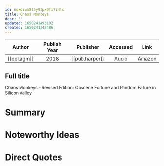 ```yaml
---
id: nqkdiwm8t5y93px0fi7i4tx
title: Chaos Monkeys
desc: ''
updated: 1650241493192
created: 1650241342486
---
```



| Author | Publish Year | Publisher | Accessed | Link |
| :-------: | :------------:|:------------:|:------:| :---: |
| [[ppl.agm]] | 2018 | [[pub.harper]] | Audio | [Amazon](https://www.amazon.com/Chaos-Monkeys-Revised-Edition-audiobook/dp/B07DFN12XC/ref=sr_1_1?keywords=chaos+monkeys&qid=1650241322&s=audible&sprefix=chaos+%2Caudible%2C187&sr=1-1) |

## Full title
Chaos Monkeys - Revised Edition: Obscene Fortune and Random Failure in Silicon Valley

# Summary

# Noteworthy Ideas

# Direct Quotes
